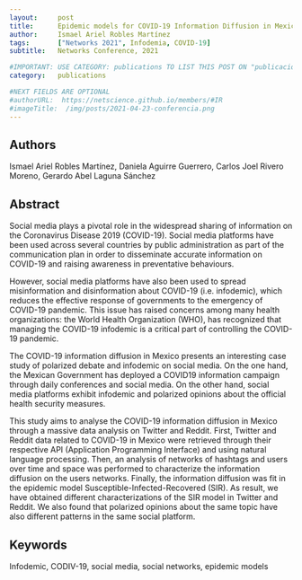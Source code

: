 ```yaml
---
layout:     post
title:      Epidemic models for COVID-19 Information Diffusion in Mexican Social Media
author:     Ismael Ariel Robles Martínez
tags: 	    ["Networks 2021", Infodemia, COVID-19]
subtitle:  	Networks Conference, 2021

#IMPORTANT: USE CATEGORY: publications TO LIST THIS POST ON "publicaciones" SECTION (ITS ALSO INCLUDED BY DEFAULT IN "Blog" SECTION)
category:   publications

#NEXT FIELDS ARE OPTIONAL
#authorURL:  https://netscience.github.io/members/#IR
#imageTitle:  /img/posts/2021-04-23-conferencia.png
---
```

<!-- Start Writing Below in Markdown -->
## Authors
Ismael Ariel Robles Martínez, Daniela Aguirre Guerrero, Carlos Joel Rivero Moreno, Gerardo Abel Laguna Sánchez

## Abstract 

Social media plays a pivotal role in the widespread sharing of information on the Coronavirus
Disease 2019 (COVID-19). Social media platforms have been used across several countries by public administration as part of the communication plan in order to disseminate accurate information on COVID-19 and raising awareness in preventative behaviours.

However, social media platforms have also been used to spread misinformation and disinformation
about COVID-19 (i.e. infodemic), which reduces the effective response of governments to the
emergency of COVID-19 pandemic. This issue has raised concerns among many health organizations:
the World Health Organization (WHO), has recognized that managing the COVID-19 infodemic is a
critical part of controlling the COVID-19 pandemic.

The COVID-19 information diffusion in Mexico presents an interesting case study of polarized debate
and infodemic on social media. On the one hand, the Mexican Government has deployed a COVID19 information campaign through daily conferences and social media. On the other hand, social media platforms exhibit infodemic and polarized opinions about the official health security
measures.

This study aims to analyse the COVID-19 information diffusion in Mexico through a massive data
analysis on Twitter and Reddit. First, Twitter and Reddit data related to COVID-19 in Mexico were
retrieved through their respective API (Application Programming Interface) and using natural
language processing. Then, an analysis of networks of hashtags and users over time and space was
performed to characterize the information diffusion on the users networks. Finally, the information
diffusion was fit in the epidemic model Susceptible-Infected-Recovered (SIR). As result, we have
obtained different characterizations of the SIR model in Twitter and Reddit. We also found that
polarized opinions about the same topic have also different patterns in the same social platform.


## Keywords
Infodemic, CODIV-19, social media, social networks, epidemic models